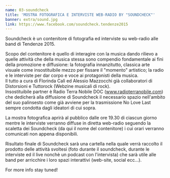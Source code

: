```yaml
---
name: 03-soundcheck
title: 'MOSTRA FOTOGRAFICA E INTERVISTE WEB-RADIO BY "SOUNDCHECK"'
banner: extra/sound.jpg
link: https://www.facebook.com/soundcheck.tendenze2015
---
```


Soundcheck è un contenitore di fotografia ed interviste su web-radio alle band di Tendenze 2015.

Scopo del contenitore è quello di interagire con la musica dando rilievo a quelle attività che della musica stessa sono compendio fondamentale ai fini della promozione e diffusione: la fotografia innanzitutto, classica arte visuale come insostituibile mezzo per fissare il "momento" artistico; la radio e le interviste per dar corpo e voce ai protagonisti della musica.  
Il tutto a cura di Florinda Calì ed Alessio Mazzocchi già collaboratori di Distorsioni e Tuttorock (Webzine musicali di rock).  
Insostituibile partner è Radio Terra Nobile DOC (www.radioterranobile.com) che dedicherà alla diffusione di Soundcheck il necessario spazio nell'ambito del suo palinsesto come già avviene per la trasmissione No Love Last sempre condotta dagli ideatori di cui sopra.

La mostra fotografica aprirà al pubblico dalle ore 19.30 di ciascun giorno mentre le interviste verranno diffuse in diretta web-radio seguendo la scaletta dei Soundcheck (da qui il nome del contenitore) i cui orari verranno comunicati non appena disponibili.

Risultato finale di Soundcheck sarà una cartella nella quale verrà raccolto il prodotto delle attività svoltesi (foto durante il soundcheck, durante le interviste ed il live nonchè un podcast con l'intervista) che sarà utile alle band per arricchire i loro spazi interattivi (web-site, social ecc...).

For more info stay tuned!
